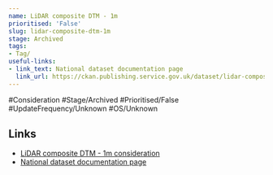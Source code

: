 ```yaml
---
name: LiDAR composite DTM - 1m
prioritised: 'False'
slug: lidar-composite-dtm-1m
stage: Archived
tags:
- Tag/
useful-links:
- link_text: National dataset documentation page
  link_url: https://ckan.publishing.service.gov.uk/dataset/lidar-composite-dtm-2017-1m
---
```


#Consideration #Stage/Archived #Prioritised/False #UpdateFrequency/Unknown #OS/Unknown



## Links

* [LiDAR composite DTM - 1m consideration](https://design.planning.data.gov.uk/planning-consideration/lidar-composite-dtm-1m)
* [National dataset documentation page](https://ckan.publishing.service.gov.uk/dataset/lidar-composite-dtm-2017-1m)